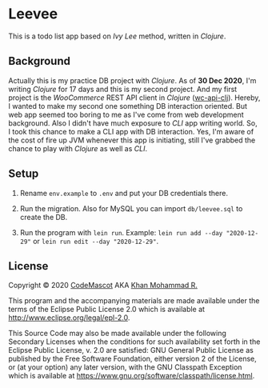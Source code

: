 # Leevee 
This is a todo list app based on *Ivy Lee* method, written in *Clojure*.

## Background
Actually this is my practice DB project with *Clojure*. As of **30 Dec 2020**, I'm writing *Clojure* for 17 days and this is my second project. And my first project is the *WooCommerce* REST API client in *Clojure* ([wc-api-clj](https://github.com/codemascot/wc-api-clj)). Hereby, I wanted to make my second one something DB interaction oriented. But web app seemed too boring to me as I've come from web development background. Also I didn't have much exposure to *CLI* app writing world. So, I took this chance to make a CLI app with DB interaction. Yes, I'm aware of the cost of fire up JVM whenever this app is initiating, still I've grabbed the chance to play with *Clojure* as well as *CLI*.

## Setup

1. Rename `env.example` to `.env` and put your DB credentials there.

2. Run the migration. Also for MySQL you can import `db/leevee.sql` to create the DB.

3. Run the program with `lein run`. Example: `lein run add --day "2020-12-29"` or `lein run edit --day "2020-12-29"`.

## License

Copyright © 2020 [CodeMascot](https://www.codemascot.com/) AKA [Khan Mohammad R.](https://www.codemascot.com/)

This program and the accompanying materials are made available under the
terms of the Eclipse Public License 2.0 which is available at
http://www.eclipse.org/legal/epl-2.0.

This Source Code may also be made available under the following Secondary
Licenses when the conditions for such availability set forth in the Eclipse
Public License, v. 2.0 are satisfied: GNU General Public License as published by
the Free Software Foundation, either version 2 of the License, or (at your
option) any later version, with the GNU Classpath Exception which is available
at https://www.gnu.org/software/classpath/license.html.

